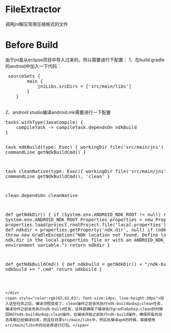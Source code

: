 # FileExtractor
调用jni解压常用压缩格式的文件
# Before Build
由于jni是从eclipse项目中导入过来的，所以需要进行下配置：
1、在build.gradle的android中加入一下代码：
<div>
	<pre code_snippet_id="1646367" snippet_file_name="blog_20160413_1_7584301" name="code" class="java"> sourceSets {
        main {
            jniLibs.srcDirs = ['src/main/libs']
        }
    }</pre>
	<br />
	
</div>
2、android studio编译android.mk需要进行一下配置
<div>
	<pre code_snippet_id="1646367" snippet_file_name="blog_20160413_2_7267873" name="code" class="java">tasks.withType(JavaCompile) {
    compileTask -&gt; compileTask.dependsOn ndkBuild
}

task ndkBuild(type: Exec) {
    workingDir file('src/main/jni')
    commandLine getNdkBuildCmd()
}

task cleanNative(type: Exec){
    workingDir file('src/main/jni')
    commandLine getNdkBuildCmd(), 'clean'
}

clean.dependsOn cleanNative

def getNdkDir() {
    if (System.env.ANDROID_NDK_ROOT != null)
        return System.env.ANDROID_NDK_ROOT
    Properties properties = new Properties()
    properties.load(project.rootProject.file('local.properties').newDataInputStream())
    def ndkdir = properties.getProperty('ndk.dir', null)
    if (ndkdir == null)
        throw new GradleException(&quot;NDK location not found. Define location with ndk.dir in the local.properties file or with an ANDROID_NDK_ROOT environment variable.&quot;)
    return ndkdir
}

def getNdkBuildCmd() {
    def ndkbuild = getNdkDir() + &quot;/ndk-build&quot;
    ndkbuild += &quot;.cmd&quot;
    return ndkbuild
}</pre>
	<div>
		<br />
		
	</div>
	<span style="color:rgb(63,63,63); font-size:14px; line-height:30px">加入这些任务之后，编译流程变成了，clean操作之前会先执行ndk-build&nbsp;clean任务，编译动作之前会先执行ndk-build任务，这样就确保了编译执行gradle&nbsp;clean的时候回执行ndk-build&nbsp;clean操作，在编译开始之前执行ndk-build操作，确保所有的动态库都已经编译出来，而且在目录src/main/libs中，然后在编译apk的时候，直接使用src/main/libs中的动态库进行打包。</span>
</div>
<div>
	<span style="color:#3f3f3f"><span style="font-size:14px; line-height:30px"><br />
	</span></span>
</div>
